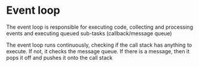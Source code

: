 # Event loop

The event loop is responsible for executing code, collecting and processing events and executing queued sub-tasks (callback/message queue)

The event loop runs continuously, checking if the call stack has anything to execute. If not, it checks the message queue. If there is a message, then it pops it off and pushes it onto the call stack
